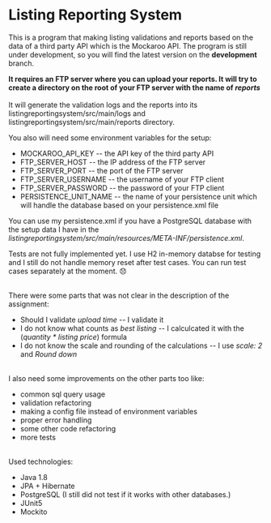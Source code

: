 # Listing Reporting System

 This is a program that making listing validations and reports based on the data of a third party API which is the Mockaroo API.
 The program is still under development, so you will find the latest version on the **development** branch.
 
 **It requires an FTP server where you can upload your reports. It will try to create a directory on the root of your FTP server with the name of *reports***<br><br>
 It will generate the validation logs and the reports into its listingreportingsystem/src/main/logs and listingreportingsystem/src/main/reports directory.
 
 You also will need some environment variables for the setup:
  - MOCKAROO_API_KEY -- the API key of the third party API
  - FTP_SERVER_HOST -- the IP address of the FTP server
  - FTP_SERVER_PORT -- the port of the FTP server
  - FTP_SERVER_USERNAME -- the username of your FTP client
  - FTP_SERVER_PASSWORD -- the password of your FTP client
  - PERSISTENCE_UNIT_NAME -- the name of your persistence unit which will handle the database based on your persistence.xml file

You can use my persistence.xml if you have a PostgreSQL database with the setup data I have in the *listingreportingsystem/src/main/resources/META-INF/persistence.xml*.

Tests are not fully implemented yet. I use H2 in-memory databse for testing and I still do not handle memory reset after test cases. You can run test cases separately at the moment. :disappointed: <br><br>

There were some parts that was not clear in the description of the assignment:
- Should I validate *upload time* -- I validate it
- I do not know what counts as *best listing* -- I calculcated it with the (*quantity * listing price*) formula
- I do not know the scale and rounding of the calculations -- I use *scale: 2* and *Round down*<br><br>

I also need some improvements on the other parts too like:
- common sql query usage
- validation refactoring
- making a config file instead of environment variables
- proper error handling
- some other code refactoring 
- more tests <br><br>

Used technologies:
- Java 1.8
- JPA + Hibernate
- PostgreSQL (I still did not test if it works with other databases.)
- JUnit5
- Mockito
